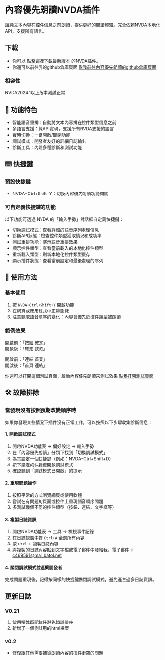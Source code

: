 
# 內容優先朗讀NVDA插件

讓純文本內容在控件信息之前朗讀，提供更好的閱讀體驗。完全依賴NVDA本地化API，支援所有語言。

## 下載

* 你可以
[點擊這裡下載最新版本](https://github.com/c469591/ContentPriorityReading/raw/main/content_priority_reading%20V0.21.nvda-addon)
的NVDA插件。
* 你還可以前往我的github倉庫頁面
[點我前往內容優先朗讀的github倉庫頁面](https://github.com/c469591/ContentPriorityReading)

### 相容性

NVDA2024.1以上版本測試正常

## 🚀 功能特色

* 智能語音重排：自動將文本內容排在控件類型信息之前
* 多語言支援：純API實現，支援所有NVDA支援的語言
* 實時切換：一鍵開啟/關閉功能
* 調試模式：開發者友好的詳細日誌輸出
* 診斷工具：內建多種診斷和測試功能

## ⌨️ 快捷鍵

### 預設快捷鍵

* NVDA+Ctrl+Shift+Y：切換內容優先朗讀功能開關

### 可自定義快捷鍵的功能

以下功能可透過 NVDA 的「輸入手勢」對話框自定義快捷鍵：

* 切換調試模式：查看詳細的語音序列處理信息
* 診斷API狀態：檢查控件類型獲取情況和成功率
* 測試重排功能：演示語音重排效果
* 顯示控件類型：查看當前載入的本地化控件類型
* 重新載入類型：刷新本地化控件類型緩存
* 顯示插件狀態：查看當前設定和最後處理的序列

## 🔧 使用方法

### 基本使用

1. 按 `NVDA+Ctrl+Shift+Y` 開啟功能
1. 在網頁或應用程式中正常瀏覽
1. 注意聽取語音順序的變化：內容會優先於控件類型被朗讀

### 範例效果

開啟前：「按鈕 確定」  
開啟後：「確定 按鈕」

開啟前：「連結 首頁」  
開啟後：「首頁 連結」

你還可以打開這個測試頁面，啟動內容優先朗讀來測試效果
[點我打開測試頁面](https://twapi.lambgui.com/lamb_gui/html/test_speech.html)

## 🛠️ 故障排除

### 當發現沒有按照預期改變順序時

如果你發現某些情況下插件沒有正常工作，可以按照以下步驟收集診斷信息：

#### 1. 開啟調試模式

1. 開啟NVDA功能表 → 偏好設定 → 輸入手勢
1. 在「內容優先朗讀」分類下找到「切換調試模式」
1. 為其設定一個快捷鍵（例如：NVDA+Ctrl+Shift+D）
1. 按下設定的快捷鍵開啟調試模式
1. 確認聽到「調試模式已開啟」的提示

#### 2. 重現問題操作

1. 按照平常的方式瀏覽網頁或使用軟體
1. 嘗試在有問題的頁面或控件上重現語音順序問題
1. 多測試幾個不同的控件類型（按鈕、連結、文字框等）

#### 3. 複製日誌資訊

1. 開啟NVDA功能表 → 工具 → 檢視事件記錄
1. 在日誌視窗中按 `Ctrl+A` 全選所有內容
1. 按 `Ctrl+C` 複製日誌內容
1. 將複製的日誌內容貼到文字檔或電子郵件中發給我，電子郵件→
c469591@mail.batol.net

#### 4. 關閉調試模式並連繫開發者

完成問題重現後，記得按同樣的快捷鍵關閉調試模式，避免產生過多日誌資訊。


## 更新日誌

### V0.21

1. 使用精確匹配控件避免錯誤排序
1. 新增了一個測試用的html檔案


### v0.2 

* 修復跟其他需要補貨朗讀內容的插件衝突的問題
